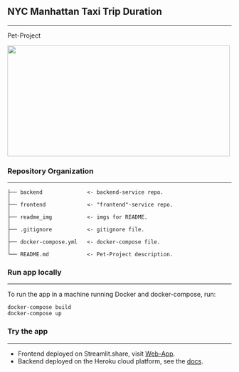 
## NYC Manhattan Taxi Trip Duration
---
Pet-Project 


<img src = "https://raw.githubusercontent.com/EuMentality/nyc_taxi_trip_proj/main/readme_img/example.png" width = "500" height = "250" align = "center" />

### Repository Organization 
---

    ├── backend              <- backend-service repo.
    │
    ├── frontend             <- "frontend"-service repo.
    │
    ├── readme_img           <- imgs for README.
    │
    ├── .gitignore           <- gitignore file.
    │                     
    ├── docker-compose.yml   <- docker-compose file.
    │
    └── README.md            <- Pet-Project description.

### Run app locally
---
To run the app in a machine running Docker and docker-compose, run:

    docker-compose build
    docker-compose up

### Try the app
---
- Frontend deployed on Streamlit.share, visit [Web-App](https://eumentality-stmlt-nyc-main-app-p4lk5n.streamlitapp.com/). 
- Backend deployed on the Heroku cloud platform, see the [docs](https://taxi-nyc-fastapi.herokuapp.com/docs).

